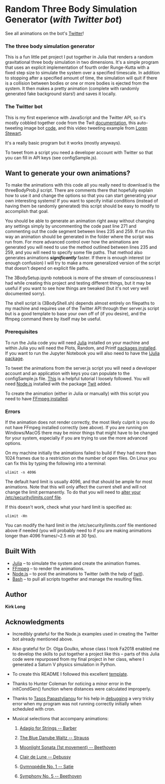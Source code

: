 # Random Three Body Simulation Generator (***with Twitter bot***)

See all animations on the bot's [Twitter](https://twitter.com/ThreeBodyBot)!

### The three body simulation generator
This is a fun little pet project I put together in Julia that renders a random gravitational three body simulation in two dimensions. It's a simple program that uses an explicit implementation of fourth order Runge-Kutta with a fixed step size to simulate the system over a specified timescale. In addition to stopping after a specified amount of time, the simulation will quit if there is a collision between bodies or one or more bodies is ejected from the system. It then makes a pretty animation (complete with randomly generated fake background stars!) and saves it locally.

### The Twitter bot
This is my first experience with JavaScript and the Twitter API, so it's mostly cobbled together code from the Twit [documentation](https://www.npmjs.com/package/twit), this auto-tweeting image bot [code](https://github.com/fourtonfish/random-image-twitterbot/blob/master/server-attribution.js), and this video tweeting example from [Loren Stewart](https://lorenstewart.me/2017/02/03/twitter-api-uploading-videos-using-node-js/).

It's a really basic program but it works (mostly anyways).

To tweet from a script you need a developer account with Twitter so that you can fill in API keys (see configSample.js).

## Want to generate your own animations?

To make the animations with this code all you really need to download is the threeBodyProb.jl script. There are comments there that hopefully explain how to use it and change the options so that you can start generating your own interesting systems! If you want to specify initial conditions (instead of having them be randomly generated) this script should be easy to modify to accomplish that goal.

You should be able to generate an animation right away without changing any settings simply by uncommenting the code past line 271 and commenting out the code segment between lines 235 and 259. If run this way an animation should be generated in the folder where the script was run from. For more advanced control over how the animations are generated you will need to use the method outlined between lines 235 and 259, and you will need to specify some file paths. That method also generates animations ***significantly*** faster. If there is enough interest (or enough confusion) I will try to make a more generalized version of the script that doesn't depend on explicit file paths.

The 3BodySetup.ipynb notebook is more of the stream of consciousness I had while creating this project and testing different things, but it may be useful if you want to see how things are tweaked (but it's not very well documented sorry).

The shell script is (3BodyShell.sh) depends almost entirely on filepaths to my machine and requires use of the Twitter API through ther server.js script but is a good template to base your own off of (if you desire), and the ffmpeg command there by itself may be useful.

### Prerequisites

To run the Julia code you will need [Julia](https://julialang.org/downloads/platform.html) installed on your machine and within Julia you will need the Plots, Random, and Printf [packages installed](https://docs.julialang.org/en/v1/stdlib/Pkg/index.html). If you want to run the Jupyter Notebook you will also need to have the [IJulia package](https://github.com/JuliaLang/IJulia.jl).

To tweet the animations from the server.js script you will need a developer account and an application with keys you can populate to the configSample.js file. [This](https://www.makeuseof.com/tag/photo-tweeting-twitter-bot-raspberry-pi-nodejs/) is a helpful tutorial I loosely followed. You will need [Node.js](https://nodejs.org/en/download/) installed with the package [Twit](https://www.npmjs.com/package/twit) added.

To create the animation (either in Julia or manually) with this script you need to have [FFmpeg installed](https://ffmpeg.org/download.html).

### Errors

If the animation does not render correctly, the most likely culprit is you do not have FFmpeg installed correctly (see above). If you are running on Windows/MacOS there may be minor things that might have to be changed for your system, especially if you are trying to use the more advanced options.

On my machine initially the animations failed to build if they had more than 1024 frames due to a restriction on the number of open files. On Linux you can fix this by typing the following into a terminal:


```
ulimit -n 4096
```

The default hard limit is usually 4096, and that should be ample for most animations. Note that this will only affect the current shell and will not change the limit permanently. To do that you will need to [alter your /etc/security/limits.conf file](https://sysadminxpert.com/change-ulimit-values-permanently-for-a-user-or-all-user-in-linux/).

If this doesn't work, check what your hard limit is specified as:

```
ulimit -Hn
```

You can modify the hard limit in the /etc/security/limits.conf file mentioned above if needed (you will probably need to if you are making animations longer than 4096 frames/~2.5 min at 30 fps).


## Built With

* [Julia](https://julialang.org/) – to simulate the system and create the animation frames.
* [FFmpeg](https://ffmpeg.org/) – to render the animations.
* [Node.js](https://nodejs.org/en/) – to post the animations to Twitter (with the help of [twit](https://www.npmjs.com/package/twit)).
* [Bash](https://www.gnu.org/software/bash/) – to pull all scripts together and manage the resulting files.


## Author

 **Kirk Long**


## Acknowledgments

* Incredibly grateful for the Node.js examples used in creating the Twitter bot already mentioned above.

* Also grateful for Dr. Olga Goulko, whose class I took Fa2018 enabled me to develop the skills to put together a project like this – parts of this Julia code were repurposed from my final project in her class, where I generated a Saturn V physics simulation in Python.

* To create this README I followed this excellent [template](https://gist.github.com/PurpleBooth/109311bb0361f32d87a2).

* Thanks to Hunter Coleman for noticing a minor error in the initCondGen() function where distances were calculated improperly.

* Thanks to [Tasos Papastylianou](https://stackoverflow.com/users/4183191/tasos-papastylianou) for his help in [debugging](https://stackoverflow.com/questions/59515953/julia-program-stalls-when-run-from-crontab-scheduler-linux?noredirect=1#comment105234026_59515953) a very tricky error when my program was not running correctly initially when scheduled with cron.

* Musical selections that accompany animations: 

  1. [Adagio for Strings -- Barber](https://www.youtube.com/watch?v=tVNhFMZP4NM)

  2. [The Blue Danube Waltz -- Strauss](https://www.youtube.com/watch?v=cKkDMiGUbUw)

  3. [Moonlight Sonata (1st movement) -- Beethoven](https://www.youtube.com/watch?v=4Tr0otuiQuU)

  4. [Clair de Lune -- Debussy](https://www.youtube.com/watch?v=CvFH_6DNRCY)

  5. [Gymnopédie No. 1 -- Satie](https://www.youtube.com/watch?v=S-Xm7s9eGxU)

  6. [Symphony No. 5 -- Beethoven](https://www.youtube.com/watch?v=_4IRMYuE1hI)
